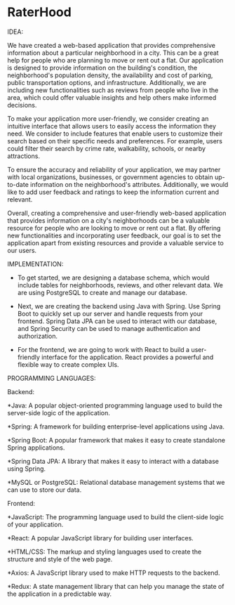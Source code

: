 # RaterHood

IDEA:

We have created a web-based application that provides comprehensive information about a particular neighborhood in a city. This can be a great help for people who are planning to move or rent out a flat. Our application is designed to provide information on the building's condition, the neighborhood's population density, the availability and cost of parking, public transportation options, and infrastructure. Additionally, we are including new functionalities such as reviews from people who live in the area, which could offer valuable insights and help others make informed decisions.

To make your application more user-friendly, we consider creating an intuitive interface that allows users to easily access the information they need. We consider to include features that enable users to customize their search based on their specific needs and preferences. For example, users could filter their search by crime rate, walkability, schools, or nearby attractions.

To ensure the accuracy and reliability of your application, we may partner with local organizations, businesses, or government agencies to obtain up-to-date information on the neighborhood's attributes. Additionally, we would like to add user feedback and ratings to keep the information current and relevant.

Overall, creating a comprehensive and user-friendly web-based application that provides information on a city's neighborhoods can be a valuable resource for people who are looking to move or rent out a flat. By offering new functionalities and incorporating user feedback, our goal is to set the application apart from existing resources and provide a valuable service to our users.


IMPLEMENTATION:
* To get started, we are designing a database schema, which would include tables for neighborhoods, reviews, and other relevant data. We are using PostgreSQL to create and manage our database.

* Next, we are creating the backend using Java with Spring. Use Spring Boot to quickly set up our server and handle requests from your frontend. Spring Data JPA can be used to interact with our database, and Spring Security can be used to manage authentication and authorization.

* For the frontend, we are going to work with React to build a user-friendly interface for the application. React provides a powerful and flexible way to create complex UIs.

PROGRAMMING LANGUAGES:

Backend:

*Java: A popular object-oriented programming language used to build the server-side logic of the application.

*Spring: A framework for building enterprise-level applications using Java.

*Spring Boot: A popular framework that makes it easy to create standalone Spring applications.

*Spring Data JPA: A library that makes it easy to interact with a database using Spring.

*MySQL or PostgreSQL: Relational database management systems that we can use to store our data.

Frontend:

*JavaScript: The programming language used to build the client-side logic of your application.

*React: A popular JavaScript library for building user interfaces.

*HTML/CSS: The markup and styling languages used to create the structure and style of the web page.

*Axios: A JavaScript library used to make HTTP requests to the backend.

*Redux: A state management library that can help you manage the state of the application in a predictable way.
